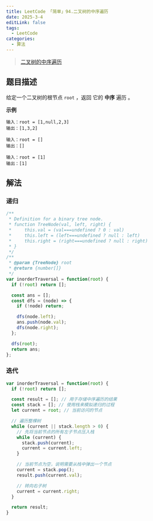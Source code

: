 ```yaml
---
title: LeetCode 「简单」94.二叉树的中序遍历
date: 2025-3-4
editLink: false
tags:
  - LeetCode
categories:
  - 算法
---
```


> [二叉树的中序遍历](https://leetcode.cn/problems/binary-tree-inorder-traversal/description/)

## 题目描述

给定一个二叉树的根节点 `root` ，返回 它的 **中序** 遍历 。

**示例**

```
输入：root = [1,null,2,3]
输出：[1,3,2]

输入：root = []
输出：[]

输入：root = [1]
输出：[1]
```

## 解法

### 递归

```js
/**
 * Definition for a binary tree node.
 * function TreeNode(val, left, right) {
 *     this.val = (val===undefined ? 0 : val)
 *     this.left = (left===undefined ? null : left)
 *     this.right = (right===undefined ? null : right)
 * }
 */
/**
 * @param {TreeNode} root
 * @return {number[]}
 */
var inorderTraversal = function(root) {
  if (!root) return [];

  const ans = [];
  const dfs = (node) => {
    if (!node) return;

    dfs(node.left);
    ans.push(node.val);
    dfs(node.right);
  };

  dfs(root);
  return ans;
};
```

### 迭代

```js
var inorderTraversal = function(root) {
  if (!root) return [];

  const result = []; // 用于存储中序遍历的结果
  const stack = []; // 使用栈来模拟递归的过程
  let current = root; // 当前访问的节点

  // 遍历整棵树
  while (current || stack.length > 0) {
    // 先将当前节点的所有左子节点压入栈
    while (current) {
      stack.push(current);
      current = current.left;
    }

    // 当前节点为空，说明需要从栈中弹出一个节点
    current = stack.pop();
    result.push(current.val);

    // 转向右子树
    current = current.right;
  }

  return result;
}
```
